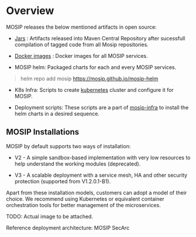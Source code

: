 # Overview

MOSIP releases the below mentioned artifacts in open source:

* [Jars](https://repo1.maven.org/maven2/io/mosip/) : Artifacts released into Maven Central Repository after sucessfull compilation of tagged code from all Mosip repositories.

* [Docker images](https://hub.docker.com/search?q=mosipid) : Docker images for all MOSIP services.

* MOSIP helm: Packaged charts for each and every MOSIP services. 

> helm repo add mosip https://mosip.github.io/mosip-helm

* K8s Infra: Scripts to create [kubernetes](https://kubernetes.io/) cluster and configure it for MOSIP.

* Deployment scripts: These scripts are a part of [mosip-infra](https://github.com/mosip/mosip-infra) to install the helm charts in a desired sequence.

## MOSIP Installations

MOSIP by default supports two ways of installation:

* V2 - A simple sandbox-based implementation with very low resources to help understand the working modules (deprecated).

* V3  - A scalable deployment with a service mesh, HA and other security protection (supported from V1.2.0.1-B1).

Apart from these installation models, customers can adopt a model of their choice. We recommend using Kubernetes or equivalent container orchestration tools for better management of the microservices. 

TODO: Actual image to be attached.

Reference deployment architecture: MOSIP SecArc 
